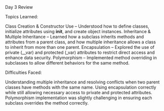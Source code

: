 Day 3 Review


Topics Learned:

Class Creation & Constructor Use – Understood how to define classes, initialize attributes using __init__, and create object instances.
Inheritance & Multiple Inheritance – Learned how a subclass inherits methods and attributes from a parent class, and how multiple inheritance allows a class to inherit from more than one parent.
Encapsulation – Explored the use of private (__var) and protected (_var) attributes to restrict direct access and enhance data security.
Polymorphism – Implemented method overriding in subclasses to allow different behaviors for the same method.

Difficulties Faced:

Understanding multiple inheritance and resolving conflicts when two parent classes have methods with the same name.
Using encapsulation correctly while still allowing necessary access to private and protected attributes.
Polymorphism implementation was slightly challenging in ensuring each subclass overrides the method correctly.

